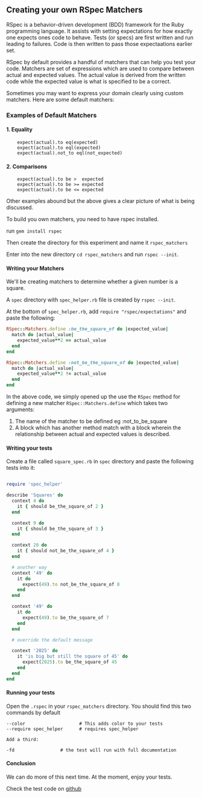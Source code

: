## Creating your own RSpec Matchers

RSpec is a behavior-driven development (BDD) framework for the Ruby programming language. It assists with setting expectations for how exactly one expects ones code to behave. Tests (or specs) are first written and run leading to failures. Code is then written to pass those expectaations earlier set.

RSpec by default provides a handful of matchers that can help you test your code. Matchers are set of expressions which are used to compare between actual and expected values. The actual value is derived from the written code while the expected value is what is specified to be a correct.

Sometimes you may want to express your domain clearly using custom matchers. Here are some default matchers:

### Examples of Default Matchers

####  1. Equality
        expect(actual).to eq(expected)
        expect(actual).to eql(expected)
        expect(actual).not_to eql(not_expected)

####  2. Comparisons
        expect(actual).to be >  expected
        expect(actual).to be >= expected
        expect(actual).to be <= expected

Other examples abound but the above gives a clear picture of what is being discussed.

To build you own matchers, you need to have rspec installed.

  run ```gem install rspec```

Then create the directory for this experiment and name it ```rspec_matchers```

Enter into the new directory  ```cd rspec_matchers``` and run ```rspec --init```.

#### Writing your Matchers

We'll be creating matchers to determine whether a given number is a square.

A ```spec``` directory with ```spec_helper.rb``` file is created by ```rspec --init```.

At the bottom of ```spec_helper.rb```, add ```require "rspec/expectations"``` and paste the following:

```ruby
RSpec::Matchers.define :be_the_square_of do |expected_value|
  match do |actual_value|
    expected_value**2 == actual_value
  end
end

RSpec::Matchers.define :not_be_the_square_of do |expected_value|
  match do |actual_value|
    expected_value**2 != actual_value
  end
end
```

In the above code, we simply opened up the use the `RSpec` method for defining a new matcher ```RSpec::Matchers.define``` which takes two arguments:

1. The name of the matcher to be defined eg :not_to_be_square
2. A block which has another method match with a block wherein the relationship between actual and expected values is described.


#### Writing your tests

Create a file called ```square_spec.rb``` in ```spec``` directory and paste the following tests into it:

```ruby

require 'spec_helper'

describe 'Squares' do
  context 4 do
    it { should be_the_square_of 2 }
  end

  context 9 do
    it { should be_the_square_of 3 }
  end

  context 20 do
    it { should not_be_the_square_of 4 }
  end

  # another way
  context '49' do
    it do
      expect(49).to not_be_the_square_of 8
    end
  end

  context '49' do
    it do
      expect(49).to be_the_square_of 7
    end
  end

  # override the default message

  context '2025' do
    it 'is big but still the square of 45' do
      expect(2025).to be_the_square_of 45
    end
  end
end
```

#### Running your tests

Open the ```.rspec``` in your ```rspec_matchers``` directory. You should find this two commands by default

    --color                    # This adds color to your tests
    --require spec_helper      # requires spec_helper

    Add a third:

    -fd                 # the test will run with full documentation


#### Conclusion

We can do more of this next time. At the moment, enjoy your tests.


Check the test  code on [github](https://github.com/penmuse/testing-ruby/tree/rspec-matchers)